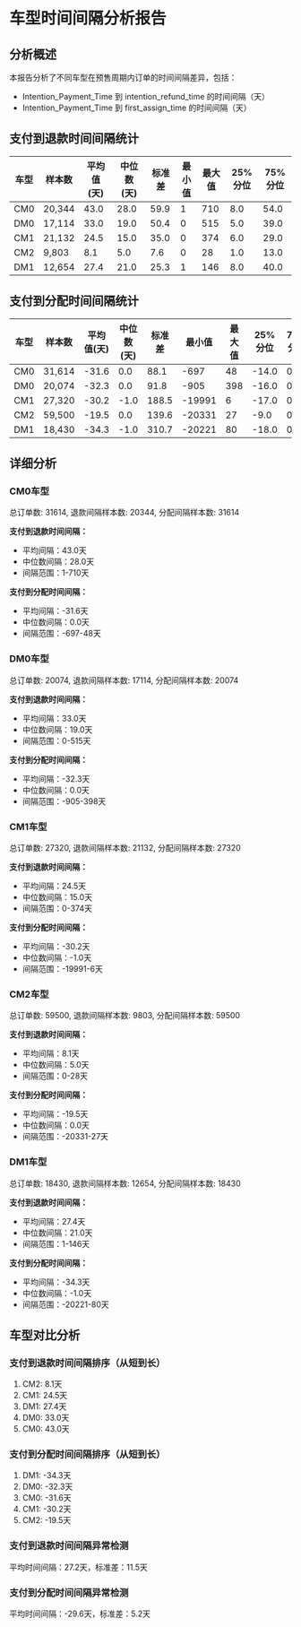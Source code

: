 # 车型时间间隔分析报告
## 分析概述
本报告分析了不同车型在预售周期内订单的时间间隔差异，包括：
- Intention_Payment_Time 到 intention_refund_time 的时间间隔（天）
- Intention_Payment_Time 到 first_assign_time 的时间间隔（天）

## 支付到退款时间间隔统计
| 车型 | 样本数 | 平均值(天) | 中位数(天) | 标准差 | 最小值 | 最大值 | 25%分位 | 75%分位 |
|------|--------|------------|------------|--------|--------|--------|---------|---------|
| CM0 | 20,344 | 43.0 | 28.0 | 59.9 | 1 | 710 | 8.0 | 54.0 |
| DM0 | 17,114 | 33.0 | 19.0 | 50.4 | 0 | 515 | 5.0 | 39.0 |
| CM1 | 21,132 | 24.5 | 15.0 | 35.0 | 0 | 374 | 6.0 | 29.0 |
| CM2 | 9,803 | 8.1 | 5.0 | 7.6 | 0 | 28 | 1.0 | 13.0 |
| DM1 | 12,654 | 27.4 | 21.0 | 25.3 | 1 | 146 | 8.0 | 40.0 |

## 支付到分配时间间隔统计
| 车型 | 样本数 | 平均值(天) | 中位数(天) | 标准差 | 最小值 | 最大值 | 25%分位 | 75%分位 |
|------|--------|------------|------------|--------|--------|--------|---------|---------|
| CM0 | 31,614 | -31.6 | 0.0 | 88.1 | -697 | 48 | -14.0 | 0.0 |
| DM0 | 20,074 | -32.3 | 0.0 | 91.8 | -905 | 398 | -16.0 | 0.0 |
| CM1 | 27,320 | -30.2 | -1.0 | 188.5 | -19991 | 6 | -17.0 | 0.0 |
| CM2 | 59,500 | -19.5 | 0.0 | 139.6 | -20331 | 27 | -9.0 | 0.0 |
| DM1 | 18,430 | -34.3 | -1.0 | 310.7 | -20221 | 80 | -18.0 | 0.0 |

## 详细分析
### CM0车型
总订单数: 31614, 退款间隔样本数: 20344, 分配间隔样本数: 31614

**支付到退款时间间隔：**
- 平均间隔：43.0天
- 中位数间隔：28.0天
- 间隔范围：1-710天

**支付到分配时间间隔：**
- 平均间隔：-31.6天
- 中位数间隔：0.0天
- 间隔范围：-697-48天

### DM0车型
总订单数: 20074, 退款间隔样本数: 17114, 分配间隔样本数: 20074

**支付到退款时间间隔：**
- 平均间隔：33.0天
- 中位数间隔：19.0天
- 间隔范围：0-515天

**支付到分配时间间隔：**
- 平均间隔：-32.3天
- 中位数间隔：0.0天
- 间隔范围：-905-398天

### CM1车型
总订单数: 27320, 退款间隔样本数: 21132, 分配间隔样本数: 27320

**支付到退款时间间隔：**
- 平均间隔：24.5天
- 中位数间隔：15.0天
- 间隔范围：0-374天

**支付到分配时间间隔：**
- 平均间隔：-30.2天
- 中位数间隔：-1.0天
- 间隔范围：-19991-6天

### CM2车型
总订单数: 59500, 退款间隔样本数: 9803, 分配间隔样本数: 59500

**支付到退款时间间隔：**
- 平均间隔：8.1天
- 中位数间隔：5.0天
- 间隔范围：0-28天

**支付到分配时间间隔：**
- 平均间隔：-19.5天
- 中位数间隔：0.0天
- 间隔范围：-20331-27天

### DM1车型
总订单数: 18430, 退款间隔样本数: 12654, 分配间隔样本数: 18430

**支付到退款时间间隔：**
- 平均间隔：27.4天
- 中位数间隔：21.0天
- 间隔范围：1-146天

**支付到分配时间间隔：**
- 平均间隔：-34.3天
- 中位数间隔：-1.0天
- 间隔范围：-20221-80天


## 车型对比分析
### 支付到退款时间间隔排序（从短到长）
1. CM2: 8.1天
2. CM1: 24.5天
3. DM1: 27.4天
4. DM0: 33.0天
5. CM0: 43.0天

### 支付到分配时间间隔排序（从短到长）
1. DM1: -34.3天
2. DM0: -32.3天
3. CM0: -31.6天
4. CM1: -30.2天
5. CM2: -19.5天

### 支付到退款时间间隔异常检测
平均时间间隔：27.2天，标准差：11.5天


### 支付到分配时间间隔异常检测
平均时间间隔：-29.6天，标准差：5.2天

